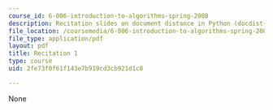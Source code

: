 ```yaml
---
course_id: 6-006-introduction-to-algorithms-spring-2008
description: Recitation slides on document distance in Python (docdist{1,2,3,4}.py).
file_location: /coursemedia/6-006-introduction-to-algorithms-spring-2008/2fe73f0f61f143e7b919cd3cb921d1c8_recitation01.pdf
file_type: application/pdf
layout: pdf
title: Recitation 1
type: course
uid: 2fe73f0f61f143e7b919cd3cb921d1c8

---
```

None